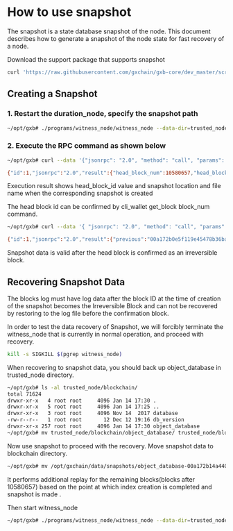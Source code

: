 # How to use snapshot

The snapshot is a state database snapshot of the node. This document describes how to generate a snapshot of the node state for fast recovery of a node.

Download the support package that supports snapshot

```bash
curl 'https://raw.githubusercontent.com/gxchain/gxb-core/dev_master/script/gxchain_testnet_install.sh' | bash
```

## Creating a Snapshot
### 1. Restart the duration_node, specify the snapshot path

```bash
~/opt/gxb# ./programs/witness_node/witness_node --data-dir=trusted_node --rpc-endpoint=127.0.0.1:28090 --state-snapshots-dir "/opt/gxchain/data/snapshots"
```

### 2. Execute the RPC command as shown below
```bash
~/opt/gxb# curl --data '{"jsonrpc": "2.0", "method": "call", "params": [0, "create_snapshot", []], "id": 1}' http://127.0.0.1:28090

{"id":1,"jsonrpc":"2.0","result":{"head_block_num":10580657,"head_block_id":"00a172b14a44015d35202ecabbdf1547be7fbbfe","snapshot_dir":"/opt/gxchain/data/snapshots/object_database-00a172b14a44015d35202ecabbdf1547be7fbbfe"}}
```


Execution result shows head_block_id value and snapshot location and file name when the corresponding snapshot is created

The head block id can be confirmed by cli_wallet get_block block_num command.

```bash
~/opt/gxb# curl --data '{ "jsonrpc": "2.0", "method": "call", "params": [0, "get_block_header", [10580657]], "id": 1 }' http://127.0.0.1:28090

{"id":1,"jsonrpc":"2.0","result":{"previous":"00a172b0e5f119e45478b36ba9f4b11412bccb69","timestamp":"2019-01-17T15:02:21","witness":"1.6.20","transaction_merkle_root":"0000000000000000000000000000000000000000","extensions":[]}}


```

Snapshot data is valid after the head block is confirmed as an irreversible block.

## Recovering Snapshot Data

The blocks log must have log data after the block ID at the time of creation of the snapshot becomes the Irreversible Block and can not be recovered by restoring to the log file before the confirmation block.

In order to test the data recovery of Snapshot, we will forcibly terminate the witness_node that is currently in normal operation, and proceed with recovery.

```bash
kill -s SIGKILL $(pgrep witness_node)

```

When recovering to snapshot data, you should back up object_database in trusted_node directory.

```bash
~/opt/gxb# ls -al trusted_node/blockchain/
total 71624
drwxr-xr-x   4 root root     4096 Jan 14 17:30 .
drwxr-xr-x   5 root root     4096 Jan 14 17:25 ..
drwxr-xr-x   3 root root     4096 Nov 14  2017 database
-rw-r--r--   1 root root       12 Dec 12 19:16 db_version
drwxr-xr-x 257 root root     4096 Jan 14 17:30 object_database
~/opt/gxb# mv trusted_node/blockchain/object_database/ trusted_node/blockchain/object_database_bck/
```
Now use snapshot to proceed with the recovery.  Move snapshot data to blockchain directory.
```bash
~/opt/gxb# mv /opt/gxchain/data/snapshots/object_database-00a172b14a44015d35202ecabbdf1547be7fbbfe  trusted_node/blockchain/object_database
```

It performs additional replay for the remaining blocks(blocks after 10580657) based on the point at which index creation is completed and snapshot is made .

Then start witness_node
```bash
~/opt/gxb# ./programs/witness_node/witness_node --data-dir=trusted_node --rpc-endpoint=127.0.0.1:28090 &
```
